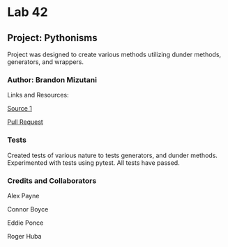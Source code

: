 # Lab 42

## Project: Pythonisms

Project was designed to create various methods utilizing dunder methods, generators, and wrappers.

### Author: Brandon Mizutani

Links and Resources:

[Source 1](https://www.programiz.com/python-programming/methods/built-in/iter)

[Pull Request](https://github.com/bran2miz/pythonisms/pull/1)

### Tests

Created tests of various nature to tests generators, and dunder methods. Experimented with tests using pytest. All tests have passed.

### Credits and Collaborators

Alex Payne

Connor Boyce

Eddie Ponce

Roger Huba
